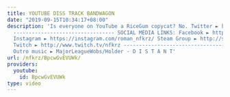 ```yaml
---
title: YOUTUBE DISS TRACK BANDWAGON
date: "2019-09-15T10:34:17+08:00"
description: 'Is everyone on YouTube a RiceGum copycat? No. Twitter ► https://twitter.com/NFKRZAlt
  --------------------------------- SOCIAL MEDIA LINKS: Facebook ► https://www.facebook.com/NFKRZ1
  Instagram ► https://instagram.com/roman_nfkrz/ Steam Group ► http://steamcommunity.com/groups/nfkrzgroup
  Twitch ► http://www.twitch.tv/nfkrz --------------------------------- Music: ---------------------------------
  Outro music ► MajorLeagueWobs/Holder - D I S T A N T'
url: /nfkrz/BpcwGvEVUWk/
providers:
  youtube:
    id: BpcwGvEVUWk
type: video
---
```

